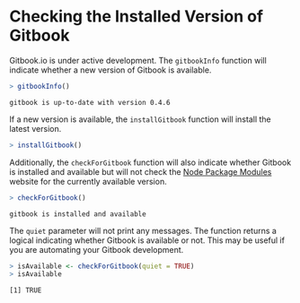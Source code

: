 


# Checking the Installed Version of Gitbook

Gitbook.io is under active development. The `gitbookInfo` function will indicate whether a new version of Gitbook is available.


```r
> gitbookInfo()
```

```
gitbook is up-to-date with version 0.4.6
```


If a new version is available, the `installGitbook` function will install the latest version.


```r
> installGitbook()
```


Additionally, the `checkForGitbook` function will also indicate whether Gitbook is installed and available but will not check the [Node Package Modules](https://www.npmjs.org/) website for the currently available version.


```r
> checkForGitbook()
```

```
gitbook is installed and available
```


The `quiet` parameter will not print any messages. The function returns a logical indicating whether Gitbook is available or not. This may be useful if you are automating your Gitbook development.


```r
> isAvailable <- checkForGitbook(quiet = TRUE)
> isAvailable
```

```
[1] TRUE
```


